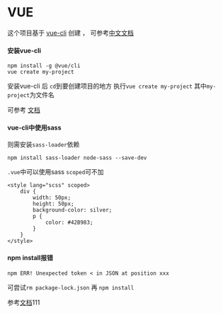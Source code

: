# VUE

这个项目基于 [vue-cli](https://cli.vuejs.org/) 创建 ， 可参考[中文文档](https://github.com/vuejs/vue-docs-zh-cn/tree/master/vue-cli)

#### 安装vue-cli

```
npm install -g @vue/cli
vue create my-project
```
安装vue-cli 后 ```cd```到要创建项目的地方 执行```vue create my-project```  其中```my-project```为文件名

可参考 [文档](https://cli.vuejs.org/guide/creating-a-project.html#vue-create)

#### vue-cli中使用sass
则需安装```sass-loader```依赖
```
npm install sass-loader node-sass --save-dev
```
```.vue```中可以使用sass ```scoped```可不加
```
<style lang="scss" scoped>
	div {
		width: 50px;
		height: 50px;
		background-color: silver;
		p {
			color: #42B983;
		}
	}
</style>
```

#### npm install报错
```
npm ERR! Unexpected token < in JSON at position xxx
```
可尝试```rm package-lock.json``` 再 ```npm install```

参考[文档](https://github.com/npm/npm/issues/17340)111
